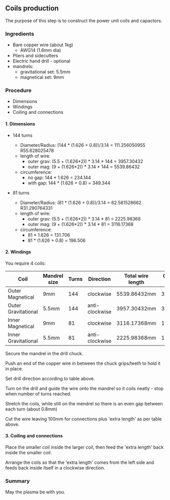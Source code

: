 ## Coils production

The purpose of this step is to construct the power unit coils and capactors.

### Ingredients
* Bare copper wire (about 1kg) 
  - AWG14 (1.6mm dia)
* Pliers and sidecutters
* Electric hand drill - optional
* mandrels: 
  - gravitational set: 5.5mm
  - magnetical set: 9mm

### Procedure
* Dimensions
* Windings
* Coiling and connections

#### 1. Dimensions
* 144 turns
  - Diameter/Radius: (144 * (1.626 + 0.8))/3.14 = 111.256050955 R55.628025478
  - length of wire:
    - outer grav: (5.5 + (1.626*2)) * 3.14 * 144 = 3957.30432
    - outer mag: (9 + (1.626*2)) * 3.14 * 144 = 5539.86432
  - circumference:
    - no gap: 144 * 1.626 = 234.144
    - with gap: 144 * (1.626 + 0.8) = 349.344

* 81 turns
  - Diameter/Radius: (81 * (1.626 + 0.8))/3.14 = 62.581528662 R31.290764331
  - length of wire:
    - outer grav: (5.5 + (1.626*2)) * 3.14 * 81 = 2225.98368
    - outer mag: (9 + (1.626*2)) * 3.14 * 81 = 3116.17368
  - circumference:
    - 81 * 1.626 = 131.706
    - 81 * (1.626 + 0.8) = 196.506

#### 2. Windings

You require 4 coils: 

Coil | Mandrel size | Turns | Direction | Total wire length | Coil length w gap | extra length
---|---|---|---|---|---|---
Outer Magnetical | 9mm| 144  | clockwise | 5539.86432mm | 349.344mm | no
Outer Gravitational | 5.5mm | 144 | anti-clockwise | 3957.30432mm | 349.344 | 349.344mm
Inner Magnetical | 9mm | 81 | clockwise | 3116.17368mm | 196.506mm | no
Inner Gravitational | 5.5mm | 81 | anti-clockwise | 2225.98368mm | 196.506 | 196.506mm

Secure the mandrel in the drill chuck.

Push an end of the copper wire in between the chuck grips/teeth to hold it in place.

Set drill direction according to table above.

Turn on the drill and guide the wire onto the mandrel so it coils neatly - stop when number of turns reached.

Stretch the coils, while still on the mendrel so there is an even gap between each turn (about 0.8mm)

Cut the wire leaving 100mm for connections plus 'extra length' as per table above.


#### 3. Coiling and connections

Place the smaller coil inside the larger coil, then feed the 'extra length' back inside the smaller coil.

Arrange the coils so that the 'extra length' comes from the left side and feeds back inside itself in a clockwise direction.




### Summary

May the plasma be with you.
